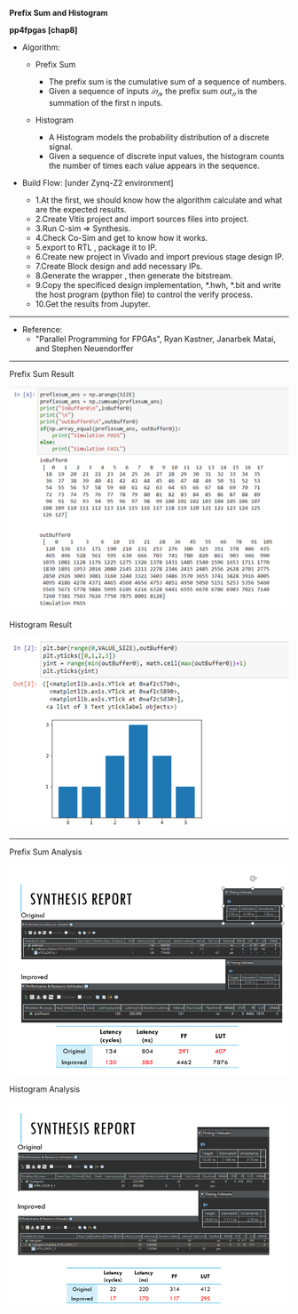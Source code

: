 **Prefix Sum and Histogram**

**pp4fpgas [chap8]**



- Algorithm: 
  - Prefix Sum

    - The prefix sum is the cumulative sum of a sequence of numbers.
    - Given a sequence of inputs $𝑖𝑛_{𝑛}$, the prefix sum $out_{𝑛}$ is the summation of the first n inputs.

  - Histogram

    -  A Histogram models the probability distribution of a discrete signal.
    - Given a sequence of discrete input values, the histogram counts the number of times each value appears in the sequence.

    

- Build Flow: [under Zynq-Z2 environment]

  - 1.At the first, we should know how the algorithm calculate and what are the expected results.
  - 2.Create Vitis project and import sources files into project.
  - 3.Run C-sim => Synthesis.
  - 4.Check Co-Sim and get to know how it works.
  - 5.export to RTL , package it to IP.
  - 6.Create new project in Vivado and import previous stage design IP.
  - 7.Create Block design and add necessary IPs.
  - 8.Generate the wrapper , then generate the bitstream.
  - 9.Copy the specificed design implementation, *.hwh, *.bit and write the host program (python file) to control the verify process.
  - 10.Get the results from Jupyter.

  

------



- Reference:
  - "Parallel Programming for FPGAs", Ryan Kastner, Janarbek Matai, and Stephen Neuendorffer

  

------

Prefix Sum Result


![fig1](https://github.com/caota985107/prefix-sum-and-histogram/blob/main/fig/fig1.png)

Histogram Result

![fig2](https://github.com/caota985107/prefix-sum-and-histogram/blob/main/fig/fig2.png)



------

Prefix Sum Analysis

![fig3](https://github.com/caota985107/prefix-sum-and-histogram/blob/main/fig/fig3.png)



Histogram  Analysis

![fig4](https://github.com/caota985107/prefix-sum-and-histogram/blob/main/fig/fig4.png)



